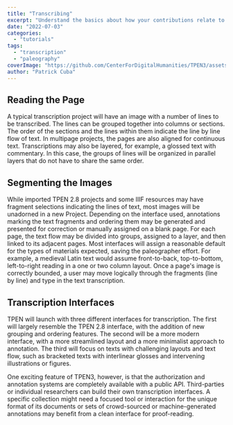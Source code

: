 ```yaml
---
title: "Transcribing"
excerpt: "Understand the basics about how your contributions relate to the scholarly resources you are annotating."
date: "2022-07-03"
categories: 
  - "tutorials"
tags:
  - "transcription"
  - "paleography"
coverImage: "https://github.com/CenterForDigitalHumanities/TPEN3/assets/1119165/71790fdd-005e-4a7b-bdeb-72a66b4b1718"
author: "Patrick Cuba"
---
```


## Reading the Page

A typical transcription project will have an image with a number of lines to be transcribed. The lines can be grouped together into columns or sections. The order of the sections and the lines within them indicate the line by line flow of text. In multipage projects, the pages are also aligned for continuous text. 
Transcriptions may also be layered, for example, a glossed text with commentary. In this case, the groups of lines will be organized in parallel layers that do not have to share the same order.

## Segmenting the Images

While imported TPEN 2.8 projects and some IIIF resources may have fragment selections indicating the lines of text, most images will be unadorned in a new Project. Depending on the interface used, annotations marking the text fragments and ordering them may be generated and presented for correction or manually assigned on a blank page. For each page, the text flow may be divided into groups, assigned to a layer, and then linked to its adjacent pages. Most interfaces will assign a reasonable default for the types of materials expected, saving the paleographer effort. For example, a medieval Latin text would assume front-to-back, top-to-bottom, left-to-right reading in a one or two column layout. Once a page's image is correctly bounded, a user may move logically through the fragments (line by line) and type in the text transcription.

## Transcription Interfaces

TPEN will launch with three different interfaces for transcription. The first will largely resemble the TPEN 2.8 interface, with the addition of new grouping and ordering features. The second will be a more modern interface, with a more streamlined layout and a more minimalist approach to annotation. The third will focus on texts with challenging layouts and text flow, such as bracketed texts with interlinear glosses and intervening illustrations or figures.

One exciting feature of TPEN3, however, is that the authorization and annotation systems are completely available with a public API. Third-parties or individual researchers can build their own transcription interfaces. A specific collection might need a focused tool or interaction for the unique format of its documents or sets of crowd-sourced or machine-generated annotations may benefit from a clean interface for proof-reading.
